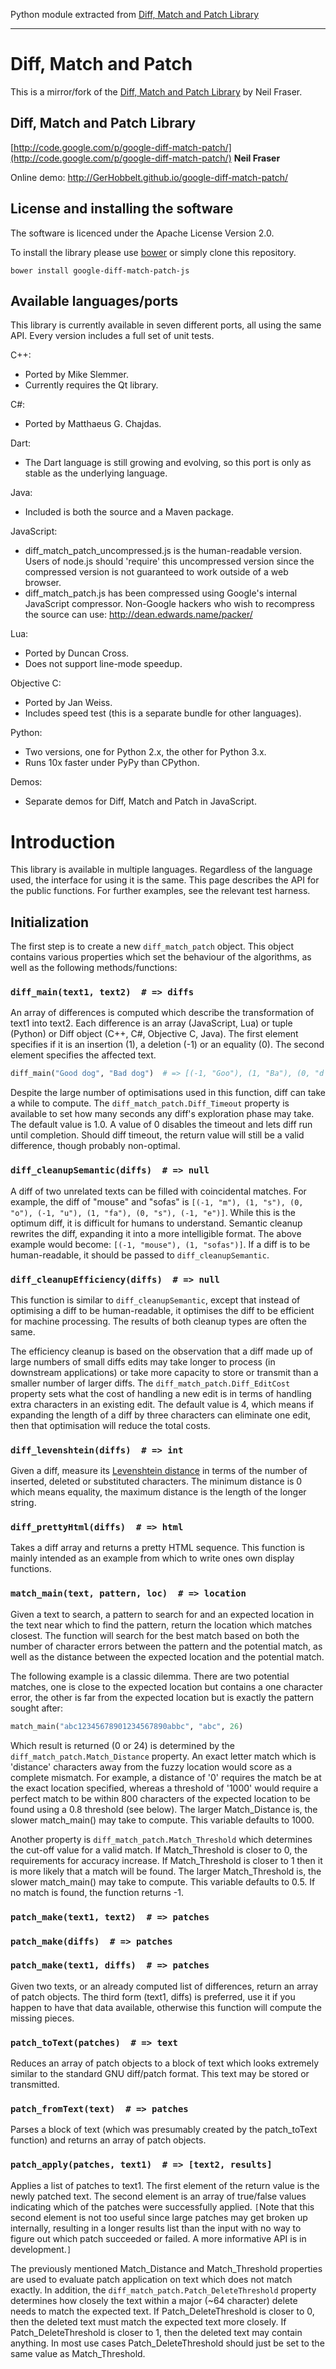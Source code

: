 Python module extracted from [Diff, Match and Patch Library](https://github.com/GerHobbelt/google-diff-match-patch)

***

# Diff, Match and Patch

This is a mirror/fork of the [Diff, Match and Patch Library](http://code.google.com/p/google-diff-match-patch/) by Neil Fraser.

## Diff, Match and Patch Library

[http://code.google.com/p/google-diff-match-patch/](http://code.google.com/p/google-diff-match-patch/)
**Neil Fraser**

Online demo: http://GerHobbelt.github.io/google-diff-match-patch/

## License and installing the software

The software is licenced under the Apache License Version 2.0.

To install the library please use [bower](https://github.com/bower/bower) or simply clone this repository.

```shell
bower install google-diff-match-patch-js
```

## Available languages/ports

This library is currently available in seven different ports, all using the same API.
Every version includes a full set of unit tests.

C++:

* Ported by Mike Slemmer.
* Currently requires the Qt library.

C#:

* Ported by Matthaeus G. Chajdas.

Dart:

* The Dart language is still growing and evolving, so this port is only as
  stable as the underlying language.

Java:

* Included is both the source and a Maven package.

JavaScript:

* diff_match_patch_uncompressed.js is the human-readable version.
  Users of node.js should 'require' this uncompressed version since the
  compressed version is not guaranteed to work outside of a web browser.
* diff_match_patch.js has been compressed using Google's internal JavaScript compressor.
  Non-Google hackers who wish to recompress the source can use:
  http://dean.edwards.name/packer/

Lua:

* Ported by Duncan Cross.
* Does not support line-mode speedup.

Objective C:

* Ported by Jan Weiss.
* Includes speed test (this is a separate bundle for other languages).

Python:

* Two versions, one for Python 2.x, the other for Python 3.x.
* Runs 10x faster under PyPy than CPython.

Demos:

* Separate demos for Diff, Match and Patch in JavaScript.

# Introduction

This library is available in multiple languages. Regardless of the language used, the interface for using it is the same. This page describes the API for the public functions. For further examples, see the relevant test harness.

## Initialization

The first step is to create a new `diff_match_patch` object. This object contains various properties which set the behaviour of the algorithms, as well as the following methods/functions:

### `diff_main(text1, text2)  # => diffs`

An array of differences is computed which describe the transformation of text1 into text2. Each difference is an array (JavaScript, Lua) or tuple (Python) or Diff object (C++, C\#, Objective C, Java). The first element specifies if it is an insertion (1), a deletion (-1) or an equality (0). The second element specifies the affected text.

```python
diff_main("Good dog", "Bad dog")  # => [(-1, "Goo"), (1, "Ba"), (0, "d dog")]
```

Despite the large number of optimisations used in this function, diff can take a while to compute. The `diff_match_patch.Diff_Timeout` property is available to set how many seconds any diff's exploration phase may take. The default value is 1.0. A value of 0 disables the timeout and lets diff run until completion. Should diff timeout, the return value will still be a valid difference, though probably non-optimal.

### `diff_cleanupSemantic(diffs)  # => null`

A diff of two unrelated texts can be filled with coincidental matches. For example, the diff of "mouse" and "sofas" is `[(-1, "m"), (1, "s"), (0, "o"), (-1, "u"), (1, "fa"), (0, "s"), (-1, "e")]`. While this is the optimum diff, it is difficult for humans to understand. Semantic cleanup rewrites the diff, expanding it into a more intelligible format. The above example would become: `[(-1, "mouse"), (1, "sofas")]`. If a diff is to be human-readable, it should be passed to `diff_cleanupSemantic`.

### `diff_cleanupEfficiency(diffs)  # => null`

This function is similar to `diff_cleanupSemantic`, except that instead of optimising a diff to be human-readable, it optimises the diff to be efficient for machine processing. The results of both cleanup types are often the same.

The efficiency cleanup is based on the observation that a diff made up of large numbers of small diffs edits may take longer to process (in downstream applications) or take more capacity to store or transmit than a smaller number of larger diffs. The `diff_match_patch.Diff_EditCost` property sets what the cost of handling a new edit is in terms of handling extra characters in an existing edit. The default value is 4, which means if expanding the length of a diff by three characters can eliminate one edit, then that optimisation will reduce the total costs.

### `diff_levenshtein(diffs)  # => int`

Given a diff, measure its [Levenshtein distance](http://en.wikipedia.org/wiki/Levenshtein_distance) in terms of the number of inserted, deleted or substituted characters. The minimum distance is 0 which means equality, the maximum distance is the length of the longer string.

### `diff_prettyHtml(diffs)  # => html`

Takes a diff array and returns a pretty HTML sequence. This function is mainly intended as an example from which to write ones own display functions.

### `match_main(text, pattern, loc)  # => location`

Given a text to search, a pattern to search for and an expected location in the text near which to find the pattern, return the location which matches closest. The function will search for the best match based on both the number of character errors between the pattern and the potential match, as well as the distance between the expected location and the potential match.

The following example is a classic dilemma. There are two potential matches, one is close to the expected location but contains a one character error, the other is far from the expected location but is exactly the pattern sought after:

```python
match_main("abc12345678901234567890abbc", "abc", 26)
```

Which result is returned (0 or 24) is determined by the `diff_match_patch.Match_Distance` property. An exact letter match which is 'distance' characters away from the fuzzy location would score as a complete mismatch. For example, a distance of '0' requires the match be at the exact location specified, whereas a threshold of '1000' would require a perfect match to be within 800 characters of the expected location to be found using a 0.8 threshold (see below). The larger Match\_Distance is, the slower match\_main() may take to compute. This variable defaults to 1000.

Another property is `diff_match_patch.Match_Threshold` which determines the cut-off value for a valid match. If Match\_Threshold is closer to 0, the requirements for accuracy increase. If Match\_Threshold is closer to 1 then it is more likely that a match will be found. The larger Match\_Threshold is, the slower match\_main() may take to compute. This variable defaults to 0.5. If no match is found, the function returns -1.

### `patch_make(text1, text2)  # => patches`

### `patch_make(diffs)  # => patches`

### `patch_make(text1, diffs)  # => patches`

Given two texts, or an already computed list of differences, return an array of patch objects. The third form (text1, diffs) is preferred, use it if you happen to have that data available, otherwise this function will compute the missing pieces.

### `patch_toText(patches)  # => text`

Reduces an array of patch objects to a block of text which looks extremely similar to the standard GNU diff/patch format. This text may be stored or transmitted.

### `patch_fromText(text)  # => patches`

Parses a block of text (which was presumably created by the patch\_toText function) and returns an array of patch objects.

### `patch_apply(patches, text1)  # => [text2, results]`

Applies a list of patches to text1. The first element of the return value is the newly patched text. The second element is an array of true/false values indicating which of the patches were successfully applied. `[`Note that this second element is not too useful since large patches may get broken up internally, resulting in a longer results list than the input with no way to figure out which patch succeeded or failed. A more informative API is in development.`]`

The previously mentioned Match\_Distance and Match\_Threshold properties are used to evaluate patch application on text which does not match exactly. In addition, the `diff_match_patch.Patch_DeleteThreshold` property determines how closely the text within a major (\~64 character) delete needs to match the expected text. If Patch\_DeleteThreshold is closer to 0, then the deleted text must match the expected text more closely. If Patch\_DeleteThreshold is closer to 1, then the deleted text may contain anything. In most use cases Patch\_DeleteThreshold should just be set to the same value as Match\_Threshold.
